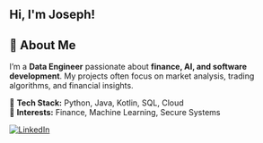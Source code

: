 ## Hi, I'm Joseph!

## 🚀 About Me  
I’m a **Data Engineer** passionate about **finance, AI, and software development**. My projects often focus on market analysis, trading algorithms, and financial insights.

🔹 **Tech Stack:** Python, Java, Kotlin, SQL, Cloud  
🔹 **Interests:** Finance, Machine Learning, Secure Systems

[![LinkedIn](https://img.shields.io/badge/LinkedIn-0077B5?style=for-the-badge&logo=linkedin&logoColor=white)](https://www.linkedin.com/in/josephraji/)



